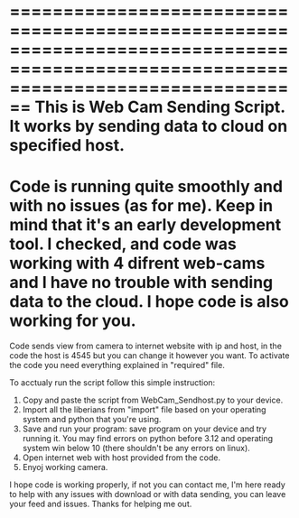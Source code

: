 ====================================================================================================================================
This is Web Cam Sending Script. 
It works by sending data to cloud on specified host.
====================================================================================================================================
Code is running quite smoothly and with no issues (as for me). Keep in mind that it's an early development tool.
I checked, and code was working with 4 difrent web-cams and I have no trouble with sending data to the cloud.
I hope code is also working for you.
====================================================================================================================================

Code sends view from camera to internet website with ip and host, in the code the host is 4545 but you can change it however you want.
To activate the code you need everything explained in "required" file.

To acctualy run the script follow this simple instruction:
1. Copy and paste the script from WebCam_Sendhost.py to your device.
2. Import all the liberians from "import" file based on your operating system and python that you're using.
3. Save and run your program:
   save program on your device and try running it.
   You may find errors on python before 3.12 and operating system win below 10 (there shouldn't be any errors on linux).
4. Open internet web with host provided from the code.
5. Enyoj working camera. 

I hope code is working properly, if not you can contact me, I'm here ready to help with any issues with download or with data sending, you can leave your feed and issues. Thanks for helping me out.

